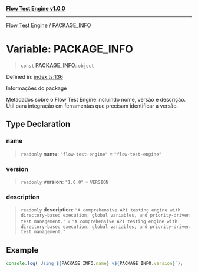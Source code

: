 [**Flow Test Engine v1.0.0**](../README.md)

***

[Flow Test Engine](../globals.md) / PACKAGE\_INFO

# Variable: PACKAGE\_INFO

> `const` **PACKAGE\_INFO**: `object`

Defined in: [index.ts:136](https://github.com/marcuspmd/flow-test/blob/c1e02fa49ac7e6bc58b50e23ea92679f9f2bcadb/src/index.ts#L136)

Informações do package

Metadados sobre o Flow Test Engine incluindo nome, versão e descrição.
Útil para integração em ferramentas que precisam identificar a versão.

## Type Declaration

### name

> `readonly` **name**: `"flow-test-engine"` = `"flow-test-engine"`

### version

> `readonly` **version**: `"1.0.0"` = `VERSION`

### description

> `readonly` **description**: `"A comprehensive API testing engine with directory-based execution, global variables, and priority-driven test management."` = `"A comprehensive API testing engine with directory-based execution, global variables, and priority-driven test management."`

## Example

```typescript
console.log(`Using ${PACKAGE_INFO.name} v${PACKAGE_INFO.version}`);
```
